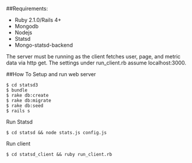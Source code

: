 

##Requirements:
  - Ruby 2.1.0/Rails 4+
  - Mongodb
  - Nodejs
  - Statsd
  - Mongo-statsd-backend
  
The server must be running as the client fetches user, page, and metric data via http get.  The settings under run_client.rb assume localhost:3000.  

##How To
Setup and run web server

    $ cd statsd3
    $ bundle
    $ rake db:create
    $ rake db:migrate
    $ rake db:seed
    $ rails s

Run Statsd

    $ cd statsd && node stats.js config.js

Run client 

    $ cd statsd_client && ruby run_client.rb

